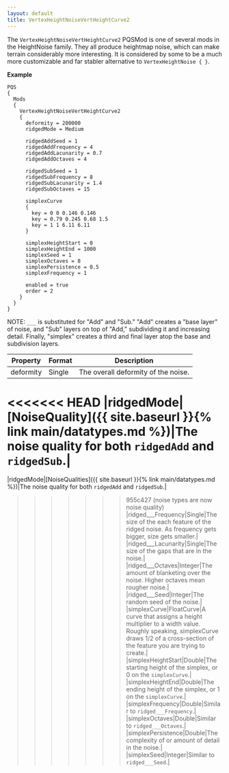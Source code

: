```yaml
---
layout: default
title: VertexHeightNoiseVertHeightCurve2
---
```


The `VertexHeightNoiseVertHeightCurve2` PQSMod is one of several mods in the HeightNoise family. They all produce heightmap noise, which can make terrain considerably more interesting.
It is considered by some to be a much more customizable and far stabler alternative to `VertexHeightNoise { }`.

**Example**
```
PQS
{
  Mods
  {
    VertexHeightNoiseVertHeightCurve2
    {
      deformity = 200000
      ridgedMode = Medium

      ridgedAddSeed = 1
      ridgedAddFrequency = 4
      ridgedAddLacunarity = 0.7
      ridgedAddOctaves = 4

      ridgedSubSeed = 1
      ridgedSubFrequency = 8
      ridgedSubLacunarity = 1.4
      ridgedSubOctaves = 15

      simplexCurve
      {
        key = 0 0 0.146 0.146
        key = 0.79 0.245 0.68 1.5
        key = 1 1 6.11 6.11
      }

      simplexHeightStart = 0
      simplexHeightEnd = 1000
      simplexSeed = 1
      simplexOctaves = 8
      simplexPersistence = 0.5
      simplexFrequency = 1
      
      enabled = true
      order = 2
    }
  }
}
```

NOTE: `___` is substituted for "Add" and "Sub." "Add" creates a "base layer" of noise, and "Sub" layers on top of "Add," subdividing it and increasing detail. Finally, "simplex" creates a third and final layer atop the base and subdivision layers.

|Property|Format|Description|
|--------|------|-----------|
|deformity|Single|The overall deformity of the noise.|
<<<<<<< HEAD
|ridgedMode|[NoiseQuality]({{ site.baseurl }}{% link main/datatypes.md %})|The noise quality for both `ridgedAdd` and `ridgedSub`.|
=======
|ridgedMode|[NoiseQualities]({{ site.baseurl }}{% link main/datatypes.md %})|The noise quality for both `ridgedAdd` and `ridgedSub`.|
>>>>>>> 955c427 (noise types are now noise quality)
|ridged___Frequency|Single|The size of the each feature of the ridged noise. As frequency gets bigger, size gets smaller.|
|ridged___Lacunarity|Single|The size of the gaps that are in the noise.|
|ridged___Octaves|Integer|The amount of blanketing over the noise. Higher octaves mean rougher noise.|
|ridged___Seed|Integer|The random seed of the noise.|
|simplexCurve|FloatCurve|A curve that assigns a height multiplier to a width value. Roughly speaking, simplexCurve draws 1/2 of a cross-section of the feature you are trying to create.|
|simplexHeightStart|Double|The starting height of the simplex, or 0 on the `simplexCurve`.|
|simplexHeightEnd|Double|The ending height of the simplex, or 1 on the `simplexCurve`.|
|simplexFrequency|Double|Similar to `ridged___Frequency`.|
|simplexOctaves|Double|Similar to `ridged___Octaves`.|
|simplexPersistence|Double|The complexity of or amount of detail in the noise.|
|simplexSeed|Integer|Similar to `ridged___Seed`.|
